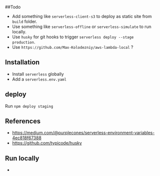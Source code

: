 
##Todo
* Add something like `serverless-client-s3` to deploy as static site from `build` folder.
* Use something like `serverless-offline` or `serverless-simulate` to run locally.
* Use `husky` for git hooks to trigger `serverless deploy --stage production`.
* Use `https://github.com/Max-Kolodezniy/aws-lambda-local` ?

## Installation
* Install `serverless` globally
* Add a `serverless.env.yaml`

## deploy
Run `npm deploy staging`

## References
* https://medium.com/@purplecones/serverless-environment-variables-4ec818f67388
* https://github.com/typicode/husky

## Run locally
*
